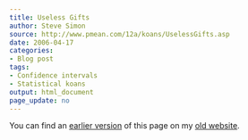 ```yaml
---
title: Useless Gifts
author: Steve Simon
source: http://www.pmean.com/12a/koans/UselessGifts.asp
date: 2006-04-17
categories:
- Blog post
tags:
- Confidence intervals
- Statistical koans
output: html_document
page_update: no
---
```



You can find an [earlier version][sim1] of this page on my [old website][sim2].

[sim1]: http://www.pmean.com/12a/koans/UselessGifts.asp
[sim2]: http://www.pmean.com


